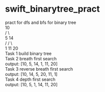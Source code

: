 # swift_binarytree_pract
pract for dfs and bfs for binary tree  <br />
    10  <br />
    / \  <br />
   5  14 <br />
  /   / \ <br />
 1   11 20 <br />
Task 1 build binary tree <br />
Task 2 breath first search<br />
output: [10, 5, 14, 1, 11, 20]<br />
Task 3 reverse breath first search<br />
output: [10, 14, 5, 20, 11, 1]<br />
Task 4 depth first search<br />
output: [10, 5, 1, 14, 11, 20]<br />
